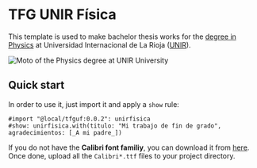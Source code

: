 
# TFG UNIR Física
This template is used to make bachelor thesis works for the [degree in Physics](http://bit.ly/unirfisica) at Universidad Internacional de La Rioja ([UNIR](http://unir.net)). 

![Moto of the Physics degree at UNIR University](https://p.ipic.vip/vbt7pt.jpg)

## Quick start
In order to use it, just import it and apply a `show` rule: 

```typst
#import "@local/tfguf:0.0.2": unirfisica
#show: unirfisica.with(titulo: "Mi trabajo de fin de grado", agradecimientos: [_A mi padre_])
```
If you do not have the **Calibri font familiy**, you can download it from [here](https://www.rmtweb.co.uk/calibri-and-cambria-fonts-for-mac). Once done, upload all the `Calibri*.ttf` files to your project directory.